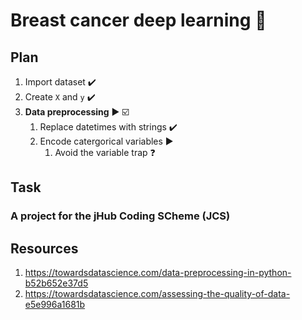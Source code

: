 # Breast cancer deep learning :snake:

## Plan

1. Import dataset :heavy_check_mark:
1. Create `X` and `y` :heavy_check_mark:
1. **Data preprocessing** :arrow_forward: :ballot_box_with_check:
	1. Replace datetimes with strings :heavy_check_mark:
	1. Encode catergorical variables :arrow_forward:
		1. Avoid the variable trap :question:

## Task

### A project for the jHub Coding SCheme (JCS)

## Resources

1. https://towardsdatascience.com/data-preprocessing-in-python-b52b652e37d5
1. https://towardsdatascience.com/assessing-the-quality-of-data-e5e996a1681b
